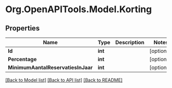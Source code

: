 
# Org.OpenAPITools.Model.Korting

## Properties

Name | Type | Description | Notes
------------ | ------------- | ------------- | -------------
**Id** | **int** |  | [optional] 
**Percentage** | **int** |  | [optional] 
**MinimumAantalReservatiesInJaar** | **int** |  | [optional] 

[[Back to Model list]](../README.md#documentation-for-models)
[[Back to API list]](../README.md#documentation-for-api-endpoints)
[[Back to README]](../README.md)

